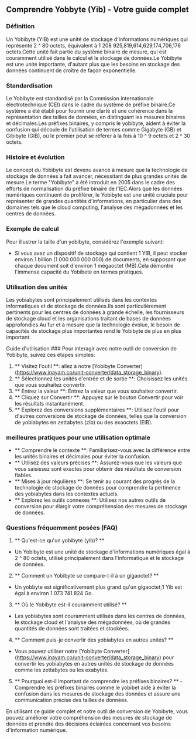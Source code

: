 ## Comprendre Yobbyte (Yib) - Votre guide complet

### Définition
Un Yobibyte (YIB) est une unité de stockage d'informations numériques qui représente 2 ^ 80 octets, équivalent à 1 208 925,819,614,629,174,706,176 octets.Cette unité fait partie du système binaire de mesure, qui est couramment utilisé dans le calcul et le stockage de données.Le Yobibyte est une unité importante, d'autant plus que les besoins en stockage des données continuent de croître de façon exponentielle.

### Standardisation
Le Yobibyte est standardisé par la Commission internationale électrotechnique (CEI) dans le cadre du système de préfixe binaire.Ce système a été établi pour fournir une clarté et une cohérence dans la représentation des tailles de données, en distinguant les mesures binaires et décimales.Les préfixes binaires, y compris le yobibyte, aident à éviter la confusion qui découle de l'utilisation de termes comme Gigabyte (GB) et Gibibyte (GIB), où le premier peut se référer à la fois à 10 ^ 9 octets et 2 ^ 30 octets.

### Histoire et évolution
Le concept du Yobibyte est devenu avancé à mesure que la technologie de stockage de données a fait avancer, nécessitant de plus grandes unités de mesure.Le terme "Yobibyte" a été introduit en 2005 dans le cadre des efforts de normalisation du préfixe binaire de l'IEC.Alors que les données numériques continuent de proliférer, le Yobibyte est une unité cruciale pour représenter de grandes quantités d'informations, en particulier dans des domaines tels que le cloud computing, l'analyse des mégadonnées et les centres de données.

### Exemple de calcul
Pour illustrer la taille d'un yobibyte, considérez l'exemple suivant:
- Si vous avez un dispositif de stockage qui contient 1 YIB, il peut stocker environ 1 billion (1 000 000 000 000) de documents, en supposant que chaque document soit d'environ 1 mégaoctet (MB).Cela démontre l'immense capacité du Yobibete en termes pratiques.

### Utilisation des unités
Les yobiabytes sont principalement utilisés dans les contextes informatiques et de stockage de données.Ils sont particulièrement pertinents pour les centres de données à grande échelle, les fournisseurs de stockage cloud et les organisations traitant de bases de données approfondies.Au fur et à mesure que la technologie évolue, le besoin de capacités de stockage plus importantes rend le Yobibyte de plus en plus important.

Guide d'utilisation ###
Pour interagir avec notre outil de conversion de Yobibyte, suivez ces étapes simples:
1. ** Visitez l'outil **: allez à notre [Yobibyte Converter] (https://www.inayam.co/unit-converter/data_storage_binary).
2. ** Sélectionnez les unités d'entrée et de sortie **: Choisissez les unités que vous souhaitez convertir.
3. ** Entrez la valeur **: Entrez la valeur que vous souhaitez convertir.
4. ** Cliquez sur Convertir **: Appuyez sur le bouton Convertir pour voir les résultats instantanément.
5. ** Explorez des conversions supplémentaires **: Utilisez l'outil pour d'autres conversions de stockage de données, telles que la conversion de yobiabytes en zettabytes (zib) ou des exaoctets (EIB).

### meilleures pratiques pour une utilisation optimale
- ** Comprendre le contexte **: Familiarisez-vous avec la différence entre les unités binaires et décimales pour éviter la confusion.
- ** Utilisez des valeurs précises **: Assurez-vous que les valeurs que vous saisissez sont exactes pour obtenir des résultats de conversion fiables.
- ** Mises à jour régulières **: Se tenir au courant des progrès de la technologie de stockage de données pour comprendre la pertinence des yobiabytes dans les contextes actuels.
- ** Explorez les outils connexes **: Utilisez nos autres outils de conversion pour élargir votre compréhension des mesures de stockage de données.

### Questions fréquemment posées (FAQ)

1. ** Qu'est-ce qu'un yobibyte (yib)? **
- Un Yobibyte est une unité de stockage d'informations numériques égal à 2 ^ 80 octets, utilisé principalement dans l'informatique et le stockage de données.

2. ** Comment un Yobibyte se compare-t-il à un gigaoctet? **
- Un yobbyte est significativement plus grand qu'un gigaoctet;1 Yib est égal à environ 1 073 741 824 Go.

3. ** Où le Yobibyte est-il couramment utilisé? **
- Les yobiabytes sont couramment utilisés dans les centres de données, le stockage cloud et l'analyse des mégadonnées, où de grandes quantités de données sont traitées et stockées.

4. ** Comment puis-je convertir des yobiabytes en autres unités? **
- Vous pouvez utiliser notre [Yobibyte Converter] (https://www.inayam.co/unit-converter/data_storage_binary) pour convertir les yobiabytes en autres unités de stockage de données comme les zettabytes ou les exabytes.

5. ** Pourquoi est-il important de comprendre les préfixes binaires? ** - Comprendre les préfixes binaires comme le yobibet aide à éviter la confusion dans les mesures de stockage des données et assure une communication précise des tailles de données.

En utilisant ce guide complet et notre outil de conversion de Yobibyte, vous pouvez améliorer votre compréhension des mesures de stockage de données et prendre des décisions éclairées concernant vos besoins d'information numérique.